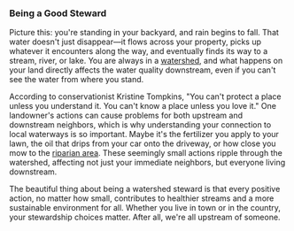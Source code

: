 ### Being a Good Steward

Picture this: you're standing in your backyard, and rain begins to fall. That water doesn't just disappear—it flows across your property, picks up whatever it encounters along the way, and eventually finds its way to a stream, river, or lake. You are always in a [watershed](https://www.arcgis.com/apps/mapviewer/index.html?layers=f0e4c906467a49379d87abba1816b871), and what happens on your land directly affects the water quality downstream, even if you can't see the water from where you stand.

According to conservationist Kristine Tompkins, "You can't protect a place unless you understand it. You can't know a place unless you love it." One landowner's actions can cause problems for both upstream and downstream neighbors, which is why understanding your connection to local waterways is so important. Maybe it's the fertilizer you apply to your lawn, the oil that drips from your car onto the driveway, or how close you mow to the [riparian area](https://extension.okstate.edu/fact-sheets/water-quality-series-riparian-forest-buffers.html#riparian-areas-in-oklahoma). These seemingly small actions ripple through the watershed, affecting not just your immediate neighbors, but everyone living downstream. 

The beautiful thing about being a watershed steward is that every positive action, no matter how small, contributes to healthier streams and a more sustainable environment for all. Whether you live in town or in the country, your stewardship choices matter. After all, we're all upstream of someone.




